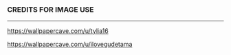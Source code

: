 ### CREDITS FOR IMAGE USE
---
https://wallpapercave.com/u/tylia16

https://wallpapercave.com/u/ilovegudetama
